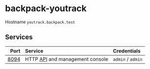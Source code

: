 # backpack-youtrack

Hostname `youtrack.backpack.test`

## Services

| Port | Service | Credentials
| ---: | :------ | :----------
| [8094](http://youtrack.backpack.test:8094) | HTTP [API](https://www.jetbrains.com/help/youtrack/standalone/youtrack-rest-api-reference.html) and management console | `admin` / `admin`
